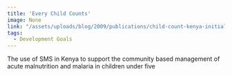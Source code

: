 ```yaml
---
title: 'Every Child Counts'
image: None
link: "/assets/uploads/blog/2009/publications/child-count-kenya-initial-report.pdf"
tags:
  - Development Goals
---
```


The use of SMS in Kenya to support the community based management of acute malnutrition and malaria in children under five
